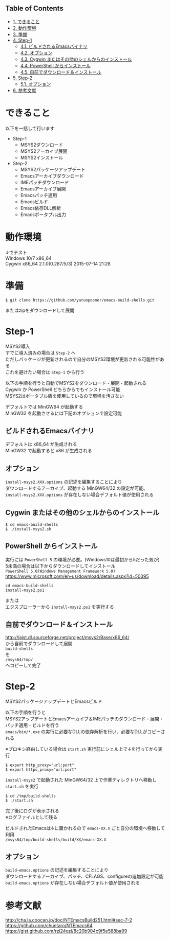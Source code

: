 <div id="table-of-contents">
<h2>Table of Contents</h2>
<div id="text-table-of-contents">
<ul>
<li><a href="#sec-1">1. できること</a></li>
<li><a href="#sec-2">2. 動作環境</a></li>
<li><a href="#sec-3">3. 準備</a></li>
<li><a href="#sec-4">4. Step-1</a>
<ul>
<li><a href="#sec-4-1">4.1. ビルドされるEmacsバイナリ</a></li>
<li><a href="#sec-4-2">4.2. オプション</a></li>
<li><a href="#sec-4-3">4.3. Cygwin またはその他のシェルからのインストール</a></li>
<li><a href="#sec-4-4">4.4. PowerShell からインストール</a></li>
<li><a href="#sec-4-5">4.5. 自前でダウンロード＆インストール</a></li>
</ul>
</li>
<li><a href="#sec-5">5. Step-2</a>
<ul>
<li><a href="#sec-5-1">5.1. オプション</a></li>
</ul>
</li>
<li><a href="#sec-6">6. 参考文献</a></li>
</ul>
</div>
</div>



# できること<a id="sec-1" name="sec-1"></a>

以下を一括して行います  
-   Step-1  
    -   MSYS2ダウンロード
    -   MSYS2アーカイブ展開
    -   MSYS2インストール
-   Step-2  
    -   MSYS2パッケージアップデート
    -   Emacsアーカイブダウンロード
    -   IMEパッチダウンロード
    -   Emacsアーカイブ展開
    -   Emacsパッチ適用
    -   Emacsビルド
    -   Emacs依存DLL解析
    -   Emacsポータブル出力

# 動作環境<a id="sec-2" name="sec-2"></a>

↓でテスト  
Windows 10/7 x86\_64  
Cygwin x86\_64 2.1.0(0.287/5/3) 2015-07-14 21:28  

# 準備<a id="sec-3" name="sec-3"></a>

    $ git clone https://github.com/yaruopooner/emacs-build-shells.git

またはzipをダウンロードして展開  

# Step-1<a id="sec-4" name="sec-4"></a>

MSYS2導入  
すでに導入済みの場合は `Step-2` へ  
ただしパッケージが更新されるので自分のMSYS2環境が更新される可能性がある  
これを避けたい場合は `Step-1` から行う  

以下の手順を行うと自動でMSYS2をダウンロード・展開・起動される  
Cygwin か PowerShell どちらからでもインストール可能  
MSYS2はポータブル版を使用しているので環境を汚さない  

デフォルトでは MinGW64 が起動する  
MinGW32 を起動させるには下記のオプションで設定可能  

## ビルドされるEmacsバイナリ<a id="sec-4-1" name="sec-4-1"></a>

デフォルトは x86\_64 が生成される  
MinGW32 で起動すると x86 が生成される  

## オプション<a id="sec-4-2" name="sec-4-2"></a>

`install-msys2.XXX.options` の記述を編集することにより  
ダウンロードするアーカイブ、起動する MinGW64/32 の設定が可能。  
`install-msys2.XXX.options` が存在しない場合デフォルト値が使用される  

## Cygwin またはその他のシェルからのインストール<a id="sec-4-3" name="sec-4-3"></a>

    $ cd emacs-build-shells
    $ ./install-msys2.sh

## PowerShell からインストール<a id="sec-4-4" name="sec-4-4"></a>

実行には `PowerShell 5` の環境が必要。(Windows10は最初から5だった気が)  
5未満の場合は以下からダウンロードしてインストール  
`PowerShell 5.0(Windows Management Framework 5.0)`  
<https://www.microsoft.com/en-us/download/details.aspx?id=50395>  

    cd emacs-build-shells
    install-msys2.ps1

または  
エクスプローラーから `install-msys2.ps1` を実行する  

## 自前でダウンロード＆インストール<a id="sec-4-5" name="sec-4-5"></a>

<http://jaist.dl.sourceforge.net/project/msys2/Base/x86_64/>  
から自前でダウンロードして展開  
`build-shells`  
を  
`/msys64/tmp/`  
へコピーして完了  

# Step-2<a id="sec-5" name="sec-5"></a>

MSYS2パッケージアップデートとEmacsビルド  

以下の手順を行うと  
MSYS2アップデートとEmacsアーカイブ＆IMEパッチのダウンロード・展開・パッチ適用・ビルドを行う  
`emacs/bin/*.exe` の実行に必要なDLLの依存解析を行い、必要なDLLがコピーされる  

※プロキシ経由している場合は `start.sh` 実行前にシェル上で↓を行ってから実行  

    $ export http_proxy="url:port"
    $ export https_proxy="url:port"

`install-msys2` で起動された MinGW64/32 上で作業ディレクトリへ移動し `start.sh` を実行  

    $ cd /tmp/build-shells
    $ ./start.sh

完了後にログが表示される  
※ログファイルとして残る  

ビルドされたEmacsは↓に置かれるので `emacs-XX.X` ごと自分の環境へ移動して利用  
`/msys64/tmp/build-shells/build/XX/emacs-XX.X`  

## オプション<a id="sec-5-1" name="sec-5-1"></a>

`build-emacs.options` の記述を編集することにより  
ダウンロードするアーカイブ、パッチ、CFLAGS、configureの追加設定が可能  
`build-emacs.options` が存在しない場合デフォルト値が使用される  

# 参考文献<a id="sec-6" name="sec-6"></a>

<http://cha.la.coocan.jp/doc/NTEmacsBuild251.html#sec-7-2>  
<https://github.com/chuntaro/NTEmacs64>  
<https://gist.github.com/rzl24ozi/8c20b904c9f5e588ba99>
